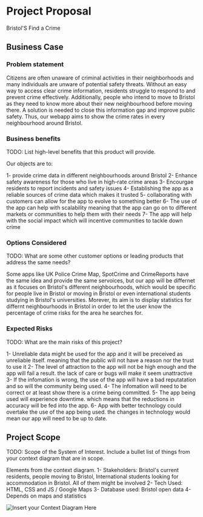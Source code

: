 # Project Proposal
Bristol'S Find a Crime

## Business Case

### Problem statement
 Citizens are often unaware of criminal activities in their neighborhoods and many individuals are unware of potential safety threats.
  Without an easy way to access clear crime information, residents struggle to respond to and prevent crime effectively.
   Additionally, people who intend to move to Bristol as they need to know more about their new neighbourhood before moving there.
    A solution is needed to close this information gap and improve public safety. Thus, our webapp aims to show the crime rates in every neighbourhood around Bristol. 
  
 
### Business benefits
TODO: List high-level benefits that this product will provide.

Our objects are to:
 
 1- provide crime data in different neighbourhoods around Bristol 
 2- Enhance safety awareness for those who live in high-rate crime areas
 3- Encourgae residents to report incidents and safety issues
 4- Establishing the app as a reliable sources of crime data which makes it trusted
 5- collaborating with customers can allow for the app to evolve to something better 
 6- The use of the app can help with scalability meaning that the app can go on to different markets or communities to help them with their needs
 7- The app will help with the social impact which will incentive communities to tackle down crime

### Options Considered
TODO: What are some other customer options or leading products that address the same needs?

Some apps like UK Police Crime Map, SpotCrime and CrimeReports have the same idea and provide the same servoices,
 but our app will be differnet as it focuses on Bristol's different neighbourhoods,
  which would be specific for people live in Bristol or moving in Bristol or even international students studying in Bristol's universities.
Morever, its aim is to display statistics for differnt neighbourhoods in Bristol in order to let the user know the percentage of crime risks for the area he searches for.


### Expected Risks
TODO: What are the main risks of this project?

1- Unreliable data might be used for the app and it will be preceived as unreliable itself. meaning that the public will not have a reason nor the trust to use it
2- The level of attraction to the app will not be high enough and the app will fail a result. the lack of care or bugs will make it seem unattractive
3- If the infomation is wrong, the use of the app will have a bad reputatation and so will the community being used.
4- The infomation will need to be correct or at least show there is a crime being committed. 
5- The app being used will experience downtime. which means that the reductions in accuracy will be fed into the app. 
6- App with better technology could overtake the use of the app being used. the changes in technology would mean our app will need to be up to date.

## Project Scope
TODO: Scope of the System of Interest. Include a bullet list of things from your context diagram that are in scope.




Elements from the context diagram.
1- Stakeholders: Bristol's current residents, people moving to Bristol, International students looking for accommodation in Bristol. All of them might be involved
2- Tech Used: HTML, CSS and JS / Google Maps
3- Database used: Bristol open data
4- Depends on maps and statistics

![Insert your Context Diagram Here](images/context.png)

